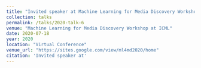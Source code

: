 ```yaml
---
title: "Invited speaker at Machine Learning for Media Discovery Workshop"
collection: talks
permalink: /talks/2020-talk-6
venue: "Machine Learning for Media Discovery Workshop at ICML"
date: 2020-07-18
year: 2020
location: "Virtual Conference"
venue_url: "https://sites.google.com/view/ml4md2020/home"
citation: 'Invited speaker at'
---
```

